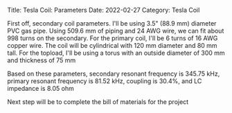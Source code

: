 Title: Tesla Coil: Parameters
Date: 2022-02-27
Category: Tesla Coil

First off, secondary coil parameters.  I'll be using 3.5" (88.9 mm) diameter PVC gas pipe.  Using 509.6 mm of piping and 24 AWG wire, we can fit about 998 turns on the secondary.  For the primary coil, I'll be 6 turns of 16 AWG copper wire.  The coil will be cylindrical with 120 mm diameter and 80 mm tall.  For the topload, I'll be using a torus with an outside diameter of 300 mm and thickness of 75 mm

Based on these parameters, secondary resonant frequency is 345.75 kHz, primary resonant frequency is 81.52 kHz, coupling is 30.4%, and LC impedance is 8.05 ohm

Next step will be to complete the bill of materials for the project